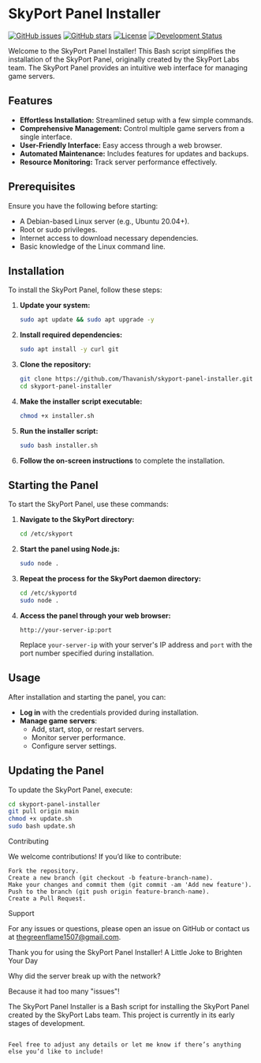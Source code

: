 # SkyPort Panel Installer

[![GitHub issues](https://img.shields.io/github/issues/Thavanish/skyport-panel-installer)](https://github.com/Thavanish/skyport-panel-installer/issues)
[![GitHub stars](https://img.shields.io/github/stars/Thavanish/skyport-panel-installer)](https://github.com/Thavanish/skyport-panel-installer/stargazers)
[![License](https://img.shields.io/github/license/Thavanish/skyport-panel-installer)](https://github.com/Thavanish/skyport-panel-installer/blob/main/LICENSE)
[![Development Status](https://img.shields.io/badge/development%20status-early%20stage-yellow)](https://github.com/Thavanish/skyport-panel-installer) 

Welcome to the SkyPort Panel Installer! This Bash script simplifies the installation of the SkyPort Panel, originally created by the SkyPort Labs team. The SkyPort Panel provides an intuitive web interface for managing game servers.

## Features

- **Effortless Installation:** Streamlined setup with a few simple commands.
- **Comprehensive Management:** Control multiple game servers from a single interface.
- **User-Friendly Interface:** Easy access through a web browser.
- **Automated Maintenance:** Includes features for updates and backups.
- **Resource Monitoring:** Track server performance effectively.

## Prerequisites

Ensure you have the following before starting:

- A Debian-based Linux server (e.g., Ubuntu 20.04+).
- Root or sudo privileges.
- Internet access to download necessary dependencies.
- Basic knowledge of the Linux command line.

## Installation

To install the SkyPort Panel, follow these steps:

1. **Update your system:**
    ```bash
    sudo apt update && sudo apt upgrade -y
    ```

2. **Install required dependencies:**
    ```bash
    sudo apt install -y curl git
    ```

3. **Clone the repository:**
    ```bash
    git clone https://github.com/Thavanish/skyport-panel-installer.git
    cd skyport-panel-installer
    ```

4. **Make the installer script executable:**
    ```bash
    chmod +x installer.sh
    ```

5. **Run the installer script:**
    ```bash
    sudo bash installer.sh
    ```

6. **Follow the on-screen instructions** to complete the installation.

## Starting the Panel

To start the SkyPort Panel, use these commands:

1. **Navigate to the SkyPort directory:**
    ```bash
    cd /etc/skyport
    ```

2. **Start the panel using Node.js:**
    ```bash
    sudo node .
    ```

3. **Repeat the process for the SkyPort daemon directory:**
    ```bash
    cd /etc/skyportd
    sudo node .
    ```

4. **Access the panel through your web browser:**
    ```
    http://your-server-ip:port
    ```
    Replace `your-server-ip` with your server's IP address and `port` with the port number specified during installation.

## Usage

After installation and starting the panel, you can:

- **Log in** with the credentials provided during installation.
- **Manage game servers**:
   - Add, start, stop, or restart servers.
   - Monitor server performance.
   - Configure server settings.

## Updating the Panel

To update the SkyPort Panel, execute:

```bash
cd skyport-panel-installer
git pull origin main
chmod +x update.sh
sudo bash update.sh
```
Contributing

We welcome contributions! If you’d like to contribute:

    Fork the repository.
    Create a new branch (git checkout -b feature-branch-name).
    Make your changes and commit them (git commit -am 'Add new feature').
    Push to the branch (git push origin feature-branch-name).
    Create a Pull Request.

Support

For any issues or questions, please open an issue on GitHub or contact us at thegreenflame1507@gmail.com.

Thank you for using the SkyPort Panel Installer!
A Little Joke to Brighten Your Day

Why did the server break up with the network?

Because it had too many "issues"!

The SkyPort Panel Installer is a Bash script for installing the SkyPort Panel created by the SkyPort Labs team. This project is currently in its early stages of development.

```

Feel free to adjust any details or let me know if there’s anything else you’d like to include!
